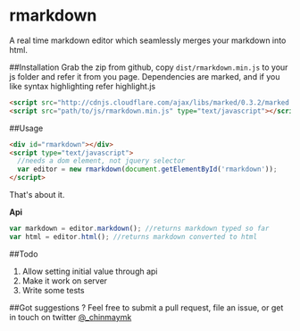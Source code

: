 rmarkdown
=========

A real time markdown editor which seamlessly merges your markdown into html.

##Installation
Grab the zip from github, copy `dist/rmarkdown.min.js` to your js folder and refer it from you page. Dependencies are marked, and if you like syntax highlighting refer highlight.js

```html
<script src="http://cdnjs.cloudflare.com/ajax/libs/marked/0.3.2/marked.min.js"></script>
<script src="path/to/js/rmarkdown.min.js" type="text/javascript"></script>
``` 

##Usage

```html
<div id="rmarkdown"></div>
<script type="text/javascript">
  //needs a dom element, not jquery selector
  var editor = new rmarkdown(document.getElementById('rmarkdown'));  
</script>
```
That's about it.

**Api**

```js
var markdown = editor.markdown(); //returns markdown typed so far
var html = editor.html(); //returns markdown converted to html
```

##Todo
1. Allow setting initial value through api
2. Make it work on server
3. Write some tests

##Got suggestions ?
Feel free to submit a pull request, file an issue, or get in touch on twitter [@_chinmaymk](https://twitter.com/_chinmaymk)